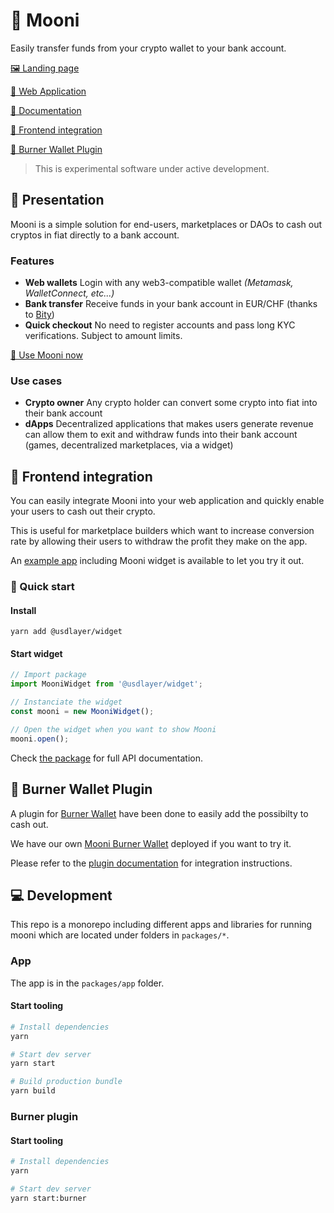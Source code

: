 # 🌚 Mooni

Easily transfer funds from your crypto wallet to your bank account.

[🖼 Landing page](https://mooni.tech)

[🚀 Web Application](https://app.mooni.tech)

[📒 Documentation](https://doc.mooni.tech)

[🔮 Frontend integration](#-frontend-integration)

[📎 Burner Wallet Plugin](#-burner-wallet-plugin)

> This is experimental software under active development.

## 📃 Presentation

Mooni is a simple solution for end-users, marketplaces or DAOs to cash out cryptos in fiat directly to a bank account.

### Features

* **Web wallets** Login with any web3-compatible wallet _\(Metamask, WalletConnect, etc...\)_
* **Bank transfer** Receive funds in your bank account in EUR/CHF \(thanks to [Bity](https://bity.com)\)
* **Quick checkout** No need to register accounts and pass long KYC verifications. Subject to amount limits.

[🚀 Use Mooni now](https://app.mooni.tech)


### Use cases

* **Crypto owner** Any crypto holder can convert some crypto into fiat into their bank account
* **dApps** Decentralized applications that makes users generate revenue can allow them to exit and withdraw funds into their bank account \(games, decentralized marketplaces, via a widget\)

## 🔮 Frontend integration

You can easily integrate Mooni into your web application and quickly enable your users to cash out their crypto.

This is useful for marketplace builders which want to increase conversion rate by allowing their users to withdraw the profit they make on the app.


An [example app](https://integration-example.mooni.tech) including Mooni widget is available to let you try it out.

### 🎁 Quick start

#### Install

`yarn add @usdlayer/widget`

#### Start widget

```javascript
// Import package
import MooniWidget from '@usdlayer/widget';

// Instanciate the widget
const mooni = new MooniWidget();

// Open the widget when you want to show Mooni
mooni.open();
```
Check [the package](./packages/widget-sdk) for full API documentation.

## 📎 Burner Wallet Plugin

A plugin for [Burner Wallet](https://github.com/burner-wallet/burner-wallet-2/) have been done to easily add the possibilty to cash out.

We have our own [Mooni Burner Wallet](https://burner.mooni.tech) deployed if you want to try it.

Please refer to the [plugin documentation](packages/burner-plugin) for integration instructions.


## 💻 Development

This repo is a monorepo including different apps and libraries for running mooni which are located under folders in `packages/*`.

### App

The app is in the `packages/app` folder.

#### Start tooling

```bash
# Install dependencies
yarn

# Start dev server
yarn start

# Build production bundle
yarn build
```

### Burner plugin

#### Start tooling

```bash
# Install dependencies
yarn

# Start dev server
yarn start:burner

```
